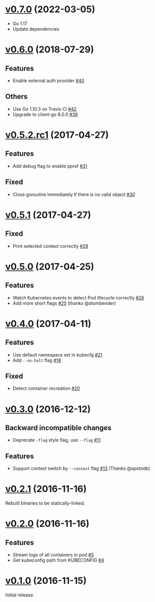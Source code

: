 # [v0.7.0](https://github.com/dtan4/k8stail/releases/tag/v0.7.0) (2022-03-05)

- Go 1.17
- Update dependencies

# [v0.6.0](https://github.com/dtan4/k8stail/releases/tag/v0.6.0) (2018-07-29)

## Features

- Enable external auth provider [#40](https://github.com/dtan4/k8stail/pull/40)

## Others

- Use Go 1.10.3 on Travis CI [#42](https://github.com/dtan4/k8stail/pull/42)
- Upgrade to client-go 8.0.0 [#39](https://github.com/dtan4/k8stail/pull/39)

# [v0.5.2.rc1](https://github.com/dtan4/k8stail/releases/tag/v0.5.2.rc1) (2017-04-27)

## Features

- Add debug flag to enable pprof [#31](https://github.com/dtan4/k8stail/pull/31)

## Fixed

- Close goroutine immediately if there is no valid object [#30](https://github.com/dtan4/k8stail/pull/30)

# [v0.5.1](https://github.com/dtan4/k8stail/releases/tag/v0.5.1) (2017-04-27)

## Fixed

- Print selected context correctly [#28](https://github.com/dtan4/k8stail/pull/28)

# [v0.5.0](https://github.com/dtan4/k8stail/releases/tag/v0.5.0) (2017-04-25)

## Features

- Watch Kubernetes events to detect Pod lifecycle correctly [#26](https://github.com/dtan4/k8stail/pull/26)
- Add more short flags [#25](https://github.com/dtan4/k8stail/pull/25) (thanks @atombender)

# [v0.4.0](https://github.com/dtan4/k8stail/releases/tag/v0.4.0) (2017-04-11)

## Features

- Use default namespace set in kubecfg [#21](https://github.com/dtan4/k8stail/pull/21)
- Add `--no-halt` flag [#18](https://github.com/dtan4/k8stail/pull/18)

## Fixed

- Detect container recreation [#20](https://github.com/dtan4/k8stail/pull/20)

# [v0.3.0](https://github.com/dtan4/k8stail/releases/tag/v0.3.0) (2016-12-12)

## Backward incompatible changes

- Deprecate `-flag` style flag, use `--flag` [#11](https://github.com/dtan4/k8stail/pull/11)

## Features

- Support context switch by `--context` flag [#13](https://github.com/dtan4/k8stail/pull/13) (Thanks @apstndb)

# [v0.2.1](https://github.com/dtan4/k8stail/releases/tag/v0.2.1) (2016-11-16)

Rebuilt binaries to be statically-linked.

# [v0.2.0](https://github.com/dtan4/k8stail/releases/tag/v0.2.0) (2016-11-16)

## Features

- Stream logs of all containers in pod [#5](https://github.com/dtan4/k8stail/pull/5)
- Get kubeconfig path from KUBECONFIG [#4](https://github.com/dtan4/k8stail/pull/4)

# [v0.1.0](https://github.com/dtan4/k8stail/releases/tag/v0.1.0) (2016-11-15)

Initial release.
